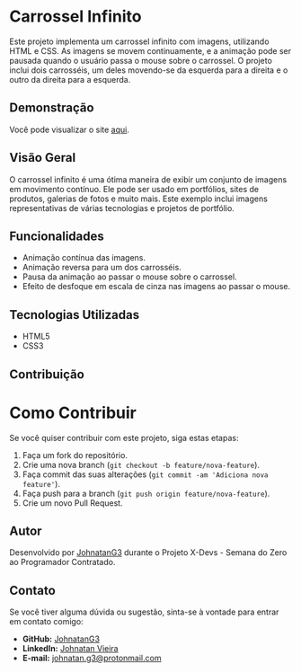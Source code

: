 # Carrossel Infinito

Este projeto implementa um carrossel infinito com imagens, utilizando HTML e CSS. As imagens se movem continuamente, e a animação pode ser pausada quando o usuário passa o mouse sobre o carrossel. O projeto inclui dois carrosséis, um deles movendo-se da esquerda para a direita e o outro da direita para a esquerda.

## Demonstração
Você pode visualizar o site [aqui](https://carrosel-infinito-portfolio.netlify.app/).

## Visão Geral

O carrossel infinito é uma ótima maneira de exibir um conjunto de imagens em movimento contínuo. Ele pode ser usado em portfólios, sites de produtos, galerias de fotos e muito mais. Este exemplo inclui imagens representativas de várias tecnologias e projetos de portfólio.

## Funcionalidades

- Animação contínua das imagens.
- Animação reversa para um dos carrosséis.
- Pausa da animação ao passar o mouse sobre o carrossel.
- Efeito de desfoque em escala de cinza nas imagens ao passar o mouse.

## Tecnologias Utilizadas

- HTML5
- CSS3

## Contribuição

# Como Contribuir

Se você quiser contribuir com este projeto, siga estas etapas:

1. Faça um fork do repositório.
2. Crie uma nova branch (`git checkout -b feature/nova-feature`).
3. Faça commit das suas alterações (`git commit -am 'Adiciona nova feature'`).
4. Faça push para a branch (`git push origin feature/nova-feature`).
5. Crie um novo Pull Request.

## Autor

Desenvolvido por [JohnatanG3](https://github.com/JohnatanG3) durante o Projeto X-Devs - Semana do Zero ao Programador Contratado.

## Contato

Se você tiver alguma dúvida ou sugestão, sinta-se à vontade para entrar em contato comigo:

- **GitHub:** [JohnatanG3](https://github.com/JohnatanG3)
- **LinkedIn:** [Johnatan Vieira](https://www.linkedin.com/in/johnatan-vieira-a602542aa/)
- **E-mail:** johnatan.g3@protonmail.com
